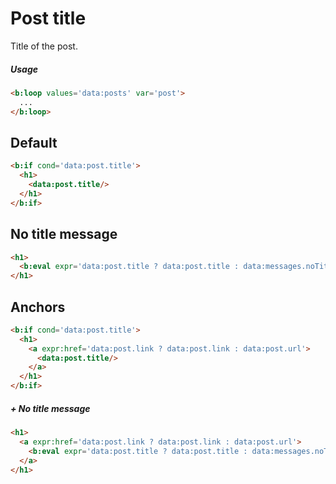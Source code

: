 <!--
@@@title:Post title@@@
@@@section:Snippets@@@
-->

# Post title

Title of the post.

##### Usage

```html
<b:loop values='data:posts' var='post'>
  ...
</b:loop>
```


## Default

```html
<b:if cond='data:post.title'>
  <h1>
    <data:post.title/>
  </h1>
</b:if>
```


## No title message

```html
<h1>
  <b:eval expr='data:post.title ? data:post.title : data:messages.noTitle'/>
</h1>
```


## Anchors

```html
<b:if cond='data:post.title'>
  <h1>
    <a expr:href='data:post.link ? data:post.link : data:post.url'>
      <data:post.title/>
    </a>
  </h1>
</b:if>
```

##### + No title message

```html
<h1>
  <a expr:href='data:post.link ? data:post.link : data:post.url'>
    <b:eval expr='data:post.title ? data:post.title : data:messages.noTitle'/>
  </a>
</h1>
```
